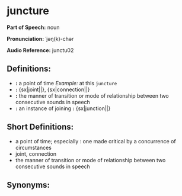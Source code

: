 # juncture

**Part of Speech:** noun

**Pronunciation:** ˈjəŋ(k)-chər

**Audio Reference:** junctu02

## Definitions:
- **:** a point of time 
  *Example:* at this `juncture`
- **:** {sx|joint||}, {sx|connection||}
- **:** the manner of transition or mode of relationship between two consecutive sounds in speech
- **:** an instance of joining **:** {sx|junction||}

## Short Definitions:
- a point of time; especially : one made critical by a concurrence of circumstances
- joint, connection
- the manner of transition or mode of relationship between two consecutive sounds in speech

## Synonyms:
